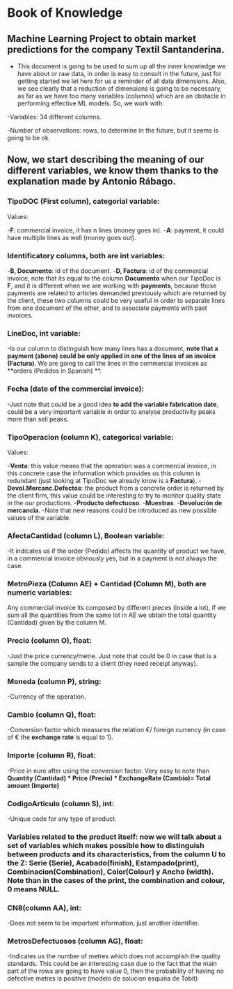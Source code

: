 ﻿Book of Knowledge
===

Machine Learning Project to obtain market predictions for the company Textil Santanderina.
---

- This document is going to be used to sum up all the inner knowledge we have about or raw data, in order is easy to consult in the future, just for getting started we let here for us a reminder of all data dimensions. Also, we see clearly that a reduction of dimensions is going to be necessary, as far as we have too many variables (columns) which are an 
obstacle in performing effective ML models. So, we work with: 

-Variables: 34 different columns. 
 
-Number of observations: rows, to determine in the future, but it seems is going to be ok.

Now, we start describing the meaning of our different variables, we know them thanks to the explanation made by Antonio Rábago.
---

### TipoDOC (First column), categorial variable:

Values:

-**F**: commercial invoice, it has n lines (money goes in).
-**A**: payment, it could have multiple lines as well (money goes out).

### Identificatory columns, both are int variables:

-**B, Documento**: id of the document.
-**D, Factura**: id of the commercial invoice, note that its equal to the column **Documento** when our TipoDoc is **F**, and it is different when we are working with **payments**, because those payments are related to articles demanded previously which are returned by the client, these two columns could be very useful in order to separate lines from one document of the other, and to associate payments with past invoices.

### LineDoc, int variable:

-Is our column to distinguish how many lines has a document, **note that a payment (abono) could be only applied in one of the lines of an invoice (Factura)**. We are going to call the lines in the commercial invoices as **orders (Pedidos in Spanish) **.

### Fecha (date of the commercial invoice):

-Just note that could be a good idea **to add the variable fabrication date**, could be a very important variable in order to analyse productivity peaks more than sell peaks.

### TipoOperacion (column K), categorical variable:

Values:

-**Venta**: this value means that the operation was a commercial invoice, in this concrete case the information which provides us this column is redundant (just looking at TipoDoc we already know is a **Factura**).
-**Devol.Mercanc.Defectos**: the product from a concrete order is returned by the client firm, this value could be interesting to try to monitor quality state in the our productions.
-**Producto defectuoso**.
-**Muestras**.
-**Devolución de mercancia**.
-Note that new reasons could be introduced as new possible values of the variable.

### AfectaCantidad (column L), Boolean variable:

-It indicates us if the order (Pedido) affects the quantity of product we have, in a commercial invoice obviously yes, but in a payment is not always the case.

### MetroPieza (Column AE) + Cantidad (Column M), both are numeric variables:

Any commercial invoice its composed by different pieces (inside a lot), if we sum all the quantities from the same lot in AE we obtain the total quantity (Cantidad) given by the column M.

### Precio (column O), float:

-Just the price currency/metre. Just note that could be 0 in case that is a sample the company sends to a client (they need receipt anyway).

### Moneda (column P), string:

-Currency of the operation.

### Cambio (column Q), float:

-Conversion factor which measures the relation €/ foreign currency (in case of € the **exchange rate** is equal to 1).

### Importe (column R), float:

-Price in euro after using the conversion factor. Very easy to note than **Quantity (Cantidad) * Price (Precio) * ExchangeRate (Cambio)= Total amount (Importe)**

### CodigoArticulo (column S), int:

-Unique code for any type of product.

### Variables related to the product itself: now we will talk about a set of variables which makes possible how to distinguish between products and its characteristics, from the column U to the Z: Serie (Serie), Acabado(finish), Estampado(print), Combinacion(Combination), Color(Colour) y Ancho (width). Note than in the cases of the print, the combination and colour, 0 means NULL.

### CN8(column AA), int:

-Does not seem to be important information, just another identifier.

### MetrosDefectuosos (column AG), float:

-Indicates us the number of metres which does not accomplish the quality standards. This could be an interesting case due to the fact that the main part of the rows are going to have value 0, then the probability of having no defective metres is positive (modelo de solucion esquina de Tobit) 

